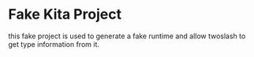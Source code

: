 # Fake Kita Project

this fake project is used to generate a fake runtime and allow twoslash to get
type information from it.
